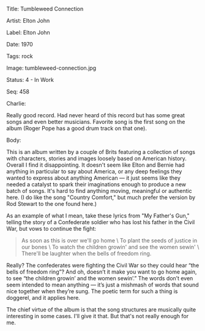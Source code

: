 Title:  Tumbleweed Connection

Artist: Elton John

Label:  Elton John

Date:   1970

Tags:   rock

Image:  tumbleweed-connection.jpg

Status: 4 - In Work

Seq:    458

Charlie: 

Really good record. Had never heard of this record but has some great songs and even better musicians. Favorite song is the first song on the album (Roger Pope has a good drum track on that one).


Body: 

This is an album written by a couple of Brits featuring a collection of songs with characters, stories and images loosely based on American history. Overall I find it disappointing. It doesn't seem like Elton and Bernie had anything in particular to say about America, or any deep feelings they wanted to express about anything American — it just seems like they needed a catalyst to spark their imaginations enough to produce a new batch of songs. It's hard to find anything moving, meaningful or authentic here. (I do like the song "Country Comfort," but much prefer the version by Rod Stewart to the one found here.) 

As an example of what I mean, take these lyrics from "My Father's Gun," telling the story of a Confederate soldier who has lost his father in the Civil War, but vows to continue the fight:

> As soon as this is over we'll go home \ 
> To plant the seeds of justice in our bones  \ 
> To watch the children growin' and see the women sewin'  \ 
> There'll be laughter when the bells of freedom ring. 

Really? The confederates were fighting the Civil War so they could hear “the bells of freedom ring”? And oh, doesn’t it make you want to go home again, to see “the children growin’ and the women sewin’.” The words don’t even seem intended to mean anything — it’s just a mishmash of words that sound nice together when they’re sung. The poetic term for such a thing is doggerel, and it applies here. 

The chief virtue of the album is that the song structures are musically quite interesting in some cases. I'll give it that. But that's not really enough for me. 

